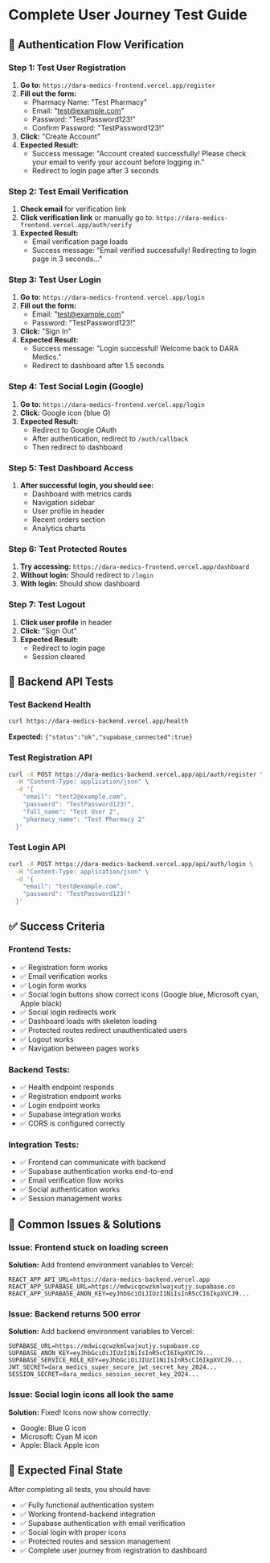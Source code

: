 # Complete User Journey Test Guide

## 🎯 **Authentication Flow Verification**

### **Step 1: Test User Registration**
1. **Go to:** `https://dara-medics-frontend.vercel.app/register`
2. **Fill out the form:**
   - Pharmacy Name: "Test Pharmacy"
   - Email: "test@example.com"
   - Password: "TestPassword123!"
   - Confirm Password: "TestPassword123!"
3. **Click:** "Create Account"
4. **Expected Result:** 
   - Success message: "Account created successfully! Please check your email to verify your account before logging in."
   - Redirect to login page after 3 seconds

### **Step 2: Test Email Verification**
1. **Check email** for verification link
2. **Click verification link** or manually go to: `https://dara-medics-frontend.vercel.app/auth/verify`
3. **Expected Result:**
   - Email verification page loads
   - Success message: "Email verified successfully! Redirecting to login page in 3 seconds..."

### **Step 3: Test User Login**
1. **Go to:** `https://dara-medics-frontend.vercel.app/login`
2. **Fill out the form:**
   - Email: "test@example.com"
   - Password: "TestPassword123!"
3. **Click:** "Sign In"
4. **Expected Result:**
   - Success message: "Login successful! Welcome back to DARA Medics."
   - Redirect to dashboard after 1.5 seconds

### **Step 4: Test Social Login (Google)**
1. **Go to:** `https://dara-medics-frontend.vercel.app/login`
2. **Click:** Google icon (blue G)
3. **Expected Result:**
   - Redirect to Google OAuth
   - After authentication, redirect to `/auth/callback`
   - Then redirect to dashboard

### **Step 5: Test Dashboard Access**
1. **After successful login, you should see:**
   - Dashboard with metrics cards
   - Navigation sidebar
   - User profile in header
   - Recent orders section
   - Analytics charts

### **Step 6: Test Protected Routes**
1. **Try accessing:** `https://dara-medics-frontend.vercel.app/dashboard`
2. **Without login:** Should redirect to `/login`
3. **With login:** Should show dashboard

### **Step 7: Test Logout**
1. **Click user profile** in header
2. **Click:** "Sign Out"
3. **Expected Result:**
   - Redirect to login page
   - Session cleared

## 🔧 **Backend API Tests**

### **Test Backend Health**
```bash
curl https://dara-medics-backend.vercel.app/health
```
**Expected:** `{"status":"ok","supabase_connected":true}`

### **Test Registration API**
```bash
curl -X POST https://dara-medics-backend.vercel.app/api/auth/register \
  -H "Content-Type: application/json" \
  -d '{
    "email": "test2@example.com",
    "password": "TestPassword123!",
    "full_name": "Test User 2",
    "pharmacy_name": "Test Pharmacy 2"
  }'
```

### **Test Login API**
```bash
curl -X POST https://dara-medics-backend.vercel.app/api/auth/login \
  -H "Content-Type: application/json" \
  -d '{
    "email": "test@example.com",
    "password": "TestPassword123!"
  }'
```

## ✅ **Success Criteria**

### **Frontend Tests:**
- ✅ Registration form works
- ✅ Email verification works
- ✅ Login form works
- ✅ Social login buttons show correct icons (Google blue, Microsoft cyan, Apple black)
- ✅ Social login redirects work
- ✅ Dashboard loads with skeleton loading
- ✅ Protected routes redirect unauthenticated users
- ✅ Logout works
- ✅ Navigation between pages works

### **Backend Tests:**
- ✅ Health endpoint responds
- ✅ Registration endpoint works
- ✅ Login endpoint works
- ✅ Supabase integration works
- ✅ CORS is configured correctly

### **Integration Tests:**
- ✅ Frontend can communicate with backend
- ✅ Supabase authentication works end-to-end
- ✅ Email verification flow works
- ✅ Social authentication works
- ✅ Session management works

## 🚨 **Common Issues & Solutions**

### **Issue: Frontend stuck on loading screen**
**Solution:** Add frontend environment variables to Vercel:
```
REACT_APP_API_URL=https://dara-medics-backend.vercel.app
REACT_APP_SUPABASE_URL=https://mdwicqcwzkmlwajxutjy.supabase.co
REACT_APP_SUPABASE_ANON_KEY=eyJhbGciOiJIUzI1NiIsInR5cCI6IkpXVCJ9...
```

### **Issue: Backend returns 500 error**
**Solution:** Add backend environment variables to Vercel:
```
SUPABASE_URL=https://mdwicqcwzkmlwajxutjy.supabase.co
SUPABASE_ANON_KEY=eyJhbGciOiJIUzI1NiIsInR5cCI6IkpXVCJ9...
SUPABASE_SERVICE_ROLE_KEY=eyJhbGciOiJIUzI1NiIsInR5cCI6IkpXVCJ9...
JWT_SECRET=dara_medics_super_secure_jwt_secret_key_2024...
SESSION_SECRET=dara_medics_session_secret_key_2024...
```

### **Issue: Social login icons all look the same**
**Solution:** Fixed! Icons now show correctly:
- Google: Blue G icon
- Microsoft: Cyan M icon  
- Apple: Black Apple icon

## 🎉 **Expected Final State**

After completing all tests, you should have:
- ✅ Fully functional authentication system
- ✅ Working frontend-backend integration
- ✅ Supabase authentication with email verification
- ✅ Social login with proper icons
- ✅ Protected routes and session management
- ✅ Complete user journey from registration to dashboard
